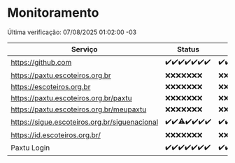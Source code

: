 # Monitoramento

Última verificação: 07/08/2025 01:02:00 -03

|Serviço|Status|Últimas 24h|
|---|---|---|
|https://github.com|<span title="2025-07-31: OK=23">✔️</span><span title="2025-08-01: OK=22">✔️</span><span title="2025-08-02: OK=23">✔️</span><span title="2025-08-03: OK=22">✔️</span><span title="2025-08-04: OK=22">✔️</span><span title="2025-08-05: OK=22">✔️</span><span title="2025-08-06: OK=3">✔️</span>|<span title="06/08/2025 02:22:00 -03 : 200">✔️</span><span title="06/08/2025 03:18:00 -03 : 200">✔️</span><span title="06/08/2025 04:16:00 -03 : 200">✔️</span><span title="06/08/2025 05:15:00 -03 : 200">✔️</span><span title="06/08/2025 06:17:00 -03 : 200">✔️</span><span title="06/08/2025 07:12:00 -03 : 200">✔️</span><span title="06/08/2025 08:09:00 -03 : 200">✔️</span><span title="06/08/2025 09:21:00 -03 : 200">✔️</span><span title="06/08/2025 10:35:00 -03 : 200">✔️</span><span title="06/08/2025 11:14:00 -03 : 200">✔️</span><span title="06/08/2025 12:12:00 -03 : 200">✔️</span><span title="06/08/2025 13:13:00 -03 : 200">✔️</span><span title="06/08/2025 14:14:00 -03 : 200">✔️</span><span title="06/08/2025 15:15:00 -03 : 200">✔️</span><span title="06/08/2025 16:12:00 -03 : 200">✔️</span><span title="06/08/2025 17:11:00 -03 : 200">✔️</span><span title="06/08/2025 18:09:00 -03 : 200">✔️</span><span title="06/08/2025 19:10:00 -03 : 200">✔️</span><span title="06/08/2025 20:10:00 -03 : 200">✔️</span><span title="06/08/2025 21:54:00 -03 : 200">✔️</span><span title="06/08/2025 23:57:00 -03 : 200">✔️</span><span title="07/08/2025 01:02:00 -03 : 200">✔️</span>|
|https://paxtu.escoteiros.org.br|<span title="2025-07-31: Falhas=23">❌</span><span title="2025-08-01: Falhas=22">❌</span><span title="2025-08-02: Falhas=23">❌</span><span title="2025-08-03: Falhas=22">❌</span><span title="2025-08-04: Falhas=22">❌</span><span title="2025-08-05: Falhas=22">❌</span><span title="2025-08-06: Falhas=3">❌</span>|<span title="06/08/2025 02:22:00 -03 : 403">❌</span><span title="06/08/2025 03:18:00 -03 : 403">❌</span><span title="06/08/2025 04:16:00 -03 : 403">❌</span><span title="06/08/2025 05:15:00 -03 : 403">❌</span><span title="06/08/2025 06:17:00 -03 : 403">❌</span><span title="06/08/2025 07:12:00 -03 : 403">❌</span><span title="06/08/2025 08:09:00 -03 : 403">❌</span><span title="06/08/2025 09:21:00 -03 : 403">❌</span><span title="06/08/2025 10:35:00 -03 : 403">❌</span><span title="06/08/2025 11:14:00 -03 : 403">❌</span><span title="06/08/2025 12:12:00 -03 : 403">❌</span><span title="06/08/2025 13:13:00 -03 : 403">❌</span><span title="06/08/2025 14:14:00 -03 : 403">❌</span><span title="06/08/2025 15:15:00 -03 : 403">❌</span><span title="06/08/2025 16:12:00 -03 : 403">❌</span><span title="06/08/2025 17:11:00 -03 : 403">❌</span><span title="06/08/2025 18:09:00 -03 : 403">❌</span><span title="06/08/2025 19:10:00 -03 : 403">❌</span><span title="06/08/2025 20:10:00 -03 : 403">❌</span><span title="06/08/2025 21:54:00 -03 : 403">❌</span><span title="06/08/2025 23:57:00 -03 : 403">❌</span><span title="07/08/2025 01:02:00 -03 : 403">❌</span>|
|https://escoteiros.org.br|<span title="2025-07-31: Falhas=23">❌</span><span title="2025-08-01: Falhas=22">❌</span><span title="2025-08-02: Falhas=23">❌</span><span title="2025-08-03: Falhas=22">❌</span><span title="2025-08-04: Falhas=22">❌</span><span title="2025-08-05: Falhas=22">❌</span><span title="2025-08-06: Falhas=3">❌</span>|<span title="06/08/2025 02:22:00 -03 : 403">❌</span><span title="06/08/2025 03:18:00 -03 : 403">❌</span><span title="06/08/2025 04:16:00 -03 : 403">❌</span><span title="06/08/2025 05:15:00 -03 : 403">❌</span><span title="06/08/2025 06:17:00 -03 : 403">❌</span><span title="06/08/2025 07:12:00 -03 : 403">❌</span><span title="06/08/2025 08:09:00 -03 : 403">❌</span><span title="06/08/2025 09:21:00 -03 : 403">❌</span><span title="06/08/2025 10:35:00 -03 : 403">❌</span><span title="06/08/2025 11:14:00 -03 : 403">❌</span><span title="06/08/2025 12:12:00 -03 : 403">❌</span><span title="06/08/2025 13:13:00 -03 : 403">❌</span><span title="06/08/2025 14:14:00 -03 : 403">❌</span><span title="06/08/2025 15:15:00 -03 : 403">❌</span><span title="06/08/2025 16:12:00 -03 : 403">❌</span><span title="06/08/2025 17:11:00 -03 : 403">❌</span><span title="06/08/2025 18:09:00 -03 : 403">❌</span><span title="06/08/2025 19:10:00 -03 : 403">❌</span><span title="06/08/2025 20:10:00 -03 : 403">❌</span><span title="06/08/2025 21:54:00 -03 : 403">❌</span><span title="06/08/2025 23:57:00 -03 : 403">❌</span><span title="07/08/2025 01:02:00 -03 : 403">❌</span>|
|https://paxtu.escoteiros.org.br/paxtu|<span title="2025-07-31: Falhas=23">❌</span><span title="2025-08-01: Falhas=22">❌</span><span title="2025-08-02: Falhas=23">❌</span><span title="2025-08-03: Falhas=22">❌</span><span title="2025-08-04: Falhas=22">❌</span><span title="2025-08-05: Falhas=22">❌</span><span title="2025-08-06: Falhas=3">❌</span>|<span title="06/08/2025 02:22:00 -03 : 403">❌</span><span title="06/08/2025 03:18:00 -03 : 403">❌</span><span title="06/08/2025 04:16:00 -03 : 403">❌</span><span title="06/08/2025 05:15:00 -03 : 403">❌</span><span title="06/08/2025 06:17:00 -03 : 403">❌</span><span title="06/08/2025 07:12:00 -03 : 403">❌</span><span title="06/08/2025 08:09:00 -03 : 403">❌</span><span title="06/08/2025 09:21:00 -03 : 403">❌</span><span title="06/08/2025 10:35:00 -03 : 403">❌</span><span title="06/08/2025 11:14:00 -03 : 403">❌</span><span title="06/08/2025 12:12:00 -03 : 403">❌</span><span title="06/08/2025 13:13:00 -03 : 403">❌</span><span title="06/08/2025 14:14:00 -03 : 403">❌</span><span title="06/08/2025 15:15:00 -03 : 403">❌</span><span title="06/08/2025 16:12:00 -03 : 403">❌</span><span title="06/08/2025 17:11:00 -03 : 403">❌</span><span title="06/08/2025 18:09:00 -03 : 403">❌</span><span title="06/08/2025 19:10:00 -03 : 403">❌</span><span title="06/08/2025 20:10:00 -03 : 403">❌</span><span title="06/08/2025 21:54:00 -03 : 403">❌</span><span title="06/08/2025 23:57:00 -03 : 403">❌</span><span title="07/08/2025 01:02:00 -03 : 403">❌</span>|
|https://paxtu.escoteiros.org.br/meupaxtu|<span title="2025-07-31: Falhas=23">❌</span><span title="2025-08-01: Falhas=22">❌</span><span title="2025-08-02: Falhas=23">❌</span><span title="2025-08-03: Falhas=22">❌</span><span title="2025-08-04: Falhas=22">❌</span><span title="2025-08-05: Falhas=22">❌</span><span title="2025-08-06: Falhas=3">❌</span>|<span title="06/08/2025 02:22:00 -03 : 403">❌</span><span title="06/08/2025 03:18:00 -03 : 403">❌</span><span title="06/08/2025 04:16:00 -03 : 403">❌</span><span title="06/08/2025 05:15:00 -03 : 403">❌</span><span title="06/08/2025 06:17:00 -03 : 403">❌</span><span title="06/08/2025 07:12:00 -03 : 403">❌</span><span title="06/08/2025 08:09:00 -03 : 403">❌</span><span title="06/08/2025 09:21:00 -03 : 403">❌</span><span title="06/08/2025 10:35:00 -03 : 403">❌</span><span title="06/08/2025 11:14:00 -03 : 403">❌</span><span title="06/08/2025 12:12:00 -03 : 403">❌</span><span title="06/08/2025 13:13:00 -03 : 403">❌</span><span title="06/08/2025 14:14:00 -03 : 403">❌</span><span title="06/08/2025 15:15:00 -03 : 403">❌</span><span title="06/08/2025 16:12:00 -03 : 403">❌</span><span title="06/08/2025 17:11:00 -03 : 403">❌</span><span title="06/08/2025 18:09:00 -03 : 403">❌</span><span title="06/08/2025 19:10:00 -03 : 403">❌</span><span title="06/08/2025 20:10:00 -03 : 403">❌</span><span title="06/08/2025 21:54:00 -03 : 403">❌</span><span title="06/08/2025 23:57:00 -03 : 403">❌</span><span title="07/08/2025 01:02:00 -03 : 403">❌</span>|
|https://sigue.escoteiros.org.br/siguenacional|<span title="2025-07-31: OK=23">✔️</span><span title="2025-08-01: OK=22">✔️</span><span title="2025-08-02: OK=22, Falhas=1">⚠️</span><span title="2025-08-03: OK=22">✔️</span><span title="2025-08-04: OK=22">✔️</span><span title="2025-08-05: OK=22">✔️</span><span title="2025-08-06: OK=3">✔️</span>|<span title="06/08/2025 02:22:00 -03 : 200">✔️</span><span title="06/08/2025 03:18:00 -03 : 200">✔️</span><span title="06/08/2025 04:16:00 -03 : 200">✔️</span><span title="06/08/2025 05:15:00 -03 : 200">✔️</span><span title="06/08/2025 06:17:00 -03 : 200">✔️</span><span title="06/08/2025 07:12:00 -03 : 200">✔️</span><span title="06/08/2025 08:09:00 -03 : 200">✔️</span><span title="06/08/2025 09:21:00 -03 : 200">✔️</span><span title="06/08/2025 10:35:00 -03 : 200">✔️</span><span title="06/08/2025 11:14:00 -03 : 200">✔️</span><span title="06/08/2025 12:12:00 -03 : 200">✔️</span><span title="06/08/2025 13:13:00 -03 : 200">✔️</span><span title="06/08/2025 14:14:00 -03 : 200">✔️</span><span title="06/08/2025 15:15:00 -03 : 200">✔️</span><span title="06/08/2025 16:12:00 -03 : 200">✔️</span><span title="06/08/2025 17:11:00 -03 : 200">✔️</span><span title="06/08/2025 18:09:00 -03 : 200">✔️</span><span title="06/08/2025 19:10:00 -03 : 200">✔️</span><span title="06/08/2025 20:10:00 -03 : 200">✔️</span><span title="06/08/2025 21:54:00 -03 : 200">✔️</span><span title="06/08/2025 23:57:00 -03 : 200">✔️</span><span title="07/08/2025 01:02:00 -03 : 200">✔️</span>|
|https://id.escoteiros.org.br/|<span title="2025-07-31: Falhas=23">❌</span><span title="2025-08-01: Falhas=22">❌</span><span title="2025-08-02: Falhas=23">❌</span><span title="2025-08-03: Falhas=22">❌</span><span title="2025-08-04: Falhas=22">❌</span><span title="2025-08-05: Falhas=22">❌</span><span title="2025-08-06: Falhas=2">❌</span>|<span title="06/08/2025 01:02:00 -03 : 403">❌</span><span title="06/08/2025 02:22:00 -03 : 403">❌</span><span title="06/08/2025 03:18:00 -03 : 403">❌</span><span title="06/08/2025 04:16:00 -03 : 403">❌</span><span title="06/08/2025 05:15:00 -03 : 403">❌</span><span title="06/08/2025 06:17:00 -03 : 403">❌</span><span title="06/08/2025 07:12:00 -03 : 403">❌</span><span title="06/08/2025 08:09:00 -03 : 403">❌</span><span title="06/08/2025 09:21:00 -03 : 403">❌</span><span title="06/08/2025 10:35:00 -03 : 403">❌</span><span title="06/08/2025 11:14:00 -03 : 403">❌</span><span title="06/08/2025 12:12:00 -03 : 403">❌</span><span title="06/08/2025 13:13:00 -03 : 403">❌</span><span title="06/08/2025 14:14:00 -03 : 403">❌</span><span title="06/08/2025 15:15:00 -03 : 403">❌</span><span title="06/08/2025 16:12:00 -03 : 403">❌</span><span title="06/08/2025 17:11:00 -03 : 403">❌</span><span title="06/08/2025 18:09:00 -03 : 403">❌</span><span title="06/08/2025 19:10:00 -03 : 403">❌</span><span title="06/08/2025 20:10:00 -03 : 403">❌</span><span title="06/08/2025 21:54:00 -03 : 403">❌</span><span title="06/08/2025 23:57:00 -03 : 403">❌</span><span title="07/08/2025 01:02:00 -03 : 403">❌</span>|
|Paxtu Login|<span title="2025-07-31: OK=23">✔️</span><span title="2025-08-01: OK=22">✔️</span><span title="2025-08-02: OK=23">✔️</span><span title="2025-08-03: OK=22">✔️</span><span title="2025-08-04: OK=22">✔️</span><span title="2025-08-05: OK=22">✔️</span><span title="2025-08-06: OK=2">✔️</span>|<span title="06/08/2025 01:02:00 -03 : 200">✔️</span><span title="06/08/2025 02:22:00 -03 : 200">✔️</span><span title="06/08/2025 03:18:00 -03 : 200">✔️</span><span title="06/08/2025 04:16:00 -03 : 200">✔️</span><span title="06/08/2025 05:15:00 -03 : 200">✔️</span><span title="06/08/2025 06:17:00 -03 : 200">✔️</span><span title="06/08/2025 07:12:00 -03 : 200">✔️</span><span title="06/08/2025 08:09:00 -03 : 200">✔️</span><span title="06/08/2025 09:21:00 -03 : 200">✔️</span><span title="06/08/2025 10:35:00 -03 : 200">✔️</span><span title="06/08/2025 11:14:00 -03 : 200">✔️</span><span title="06/08/2025 12:12:00 -03 : 200">✔️</span><span title="06/08/2025 13:13:00 -03 : 200">✔️</span><span title="06/08/2025 14:14:00 -03 : 200">✔️</span><span title="06/08/2025 15:15:00 -03 : 200">✔️</span><span title="06/08/2025 16:12:00 -03 : 200">✔️</span><span title="06/08/2025 17:11:00 -03 : 200">✔️</span><span title="06/08/2025 18:09:00 -03 : 200">✔️</span><span title="06/08/2025 19:10:00 -03 : 200">✔️</span><span title="06/08/2025 20:10:00 -03 : 200">✔️</span><span title="06/08/2025 21:54:00 -03 : 200">✔️</span><span title="06/08/2025 23:57:00 -03 : 200">✔️</span><span title="07/08/2025 01:02:00 -03 : 200">✔️</span>|
